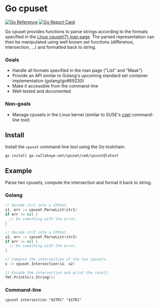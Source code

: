 # Go cpuset

[![Go Reference](https://pkg.go.dev/badge/go.vallahaye.net/cpuset.svg)](https://pkg.go.dev/go.vallahaye.net/cpuset)
[![Go Report Card](https://goreportcard.com/badge/go.vallahaye.net/cpuset)](https://goreportcard.com/report/go.vallahaye.net/cpuset)

Go cpuset provides functions to parse strings according to the formats
specified in the [Linux cpuset(7) man page](https://man7.org/linux/man-pages/man7/cpuset.7.html#FORMATS).
The parsed representation can then be manipulated using well known set
functions (difference, intersection, ...) and formatted back to string.

### Goals

- Handle all formats specified in the man page ("List" and "Mask")
- Provide an API similar to Golang's upcoming standard set container implementation (golang/go#69230)
- Make it accessible from the command-line
- Well-tested and documented

### Non-goals

- Manage cpusets in the Linux kernel (similar to SUSE's
[cset](https://github.com/SUSE/cpuset) command-line tool)

## Install

Install the `cpuset` command-line tool using the Go toolchain:

```shell
go install go.vallahaye.net/cpuset/cmd/cpuset@latest
```

## Example

Parse two cpusets, compute the intersection and format it back to string.

### Golang

```go
// Decode str1 into a CPUSet.
s1, err := cpuset.ParseList(str1)
if err != nil {
  // Do something with the error.
}

// Decode str2 into a CPUSet.
s2, err := cpuset.ParseList(str2)
if err != nil {
  // Do something with the error.
}

// Compute the intersection of the two cpusets.
s := cpuset.Intersection(s1, s2)

// Encode the intersection and print the result.
fmt.Println(s.String())
```

### Command-line

```shell
cpuset intersection "$STR1" "$STR2"
```

